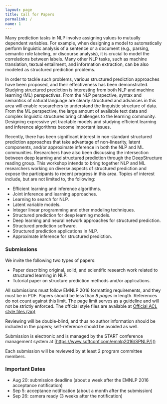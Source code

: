 ```yaml
---
layout: page
title: Call for Papers
permalink: /
name: 1
---
```


Many prediction tasks in NLP involve assigning values to mutually
dependent variables. For example, when designing a model to
automatically perform linguistic analysis of a sentence or a document
(e.g., parsing, semantic role labeling, or discourse analysis), it is
crucial to model the correlations between labels. Many other NLP
tasks, such as machine translation, textual entailment, and
information extraction, can be also modeled as structured prediction
problems. 

In order to tackle such problems, various structured prediction
approaches have been proposed, and their effectiveness has been
demonstrated. Studying structured prediction is interesting from both
NLP and machine learning (ML) perspectives. From the NLP perspective,
syntax and semantics of natural language are clearly structured and
advances in this area will enable researchers to understand the
linguistic structure of data. From the ML perspective, the large
amount of available text data and complex linguistic structures bring
challenges to the learning community. Designing expressive yet
tractable models and studying efficient learning and inference
algorithms become important issues.

Recently, there has been significant interest in non-standard
structured prediction approaches that take advantage of non-linearity,
latent components, and/or approximate inference in both the NLP and ML
communities. Researchers have also been discussing the intersection
between deep learning and structured prediction through the
DeepStructure reading group. This workshop intends to bring together
NLP and ML researchers working on diverse aspects of structured
prediction and expose the participants to recent progress in this
area. Topics of interest include, but are not limited to, the
following:


*  Efficient learning and inference algorithms.
*  Joint inference and learning approaches.
*  Learning to search for NLP.
*  Latent variable models.
*  Integer linear programming and other modeling techniques.
*  Structured prediction for deep learning models.
*  Deep learning and neural network approaches for structured prediction.
*  Structured prediction software.
*  Structured prediction applications in NLP.
*  Approximate inference for structured prediction.


### Submissions

We invite the following two types of papers:

*  Paper describing original, solid, and scientific research work related to structured learning in NLP.
*  Tutorial paper on structure prediction methods and/or applications. 

All submissions must follow EMNLP 2016 formatting requirements, and they must be in PDF.
Papers should be less than *8 pages* in length. References do not count against this limit. 
The page limit serves as a guideline and will not be strictly enforced.
The official style files are available at 
[Official ACL style files (zip)](http://acl2016.org/files/acl2016.zip)

Reviewing will be double-blind, and thus no author information should be included in the papers; self-reference should be avoided as well. 

Submission is electronic and is managed by the START conference management system at
[https://www.softconf.com/emnlp2016/SPNLP/]()


Each submission will be reviewed by at least 2 program committee members. 



### Important Dates

* Aug 20: submission deadline (about a week after the EMNLP 2016 acceptance notification)
* Sep 5: acceptance notification (about a month after the submission)
* Sep 26: camera ready (3 weeks after the notification)
